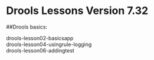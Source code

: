 # Drools Lessons Version 7.32

##Drools basics:

drools-lesson02-basicsapp<br/>
drools-lesson04-usingrule-logging<br/>
drools-lesson06-addingtest<br/>


